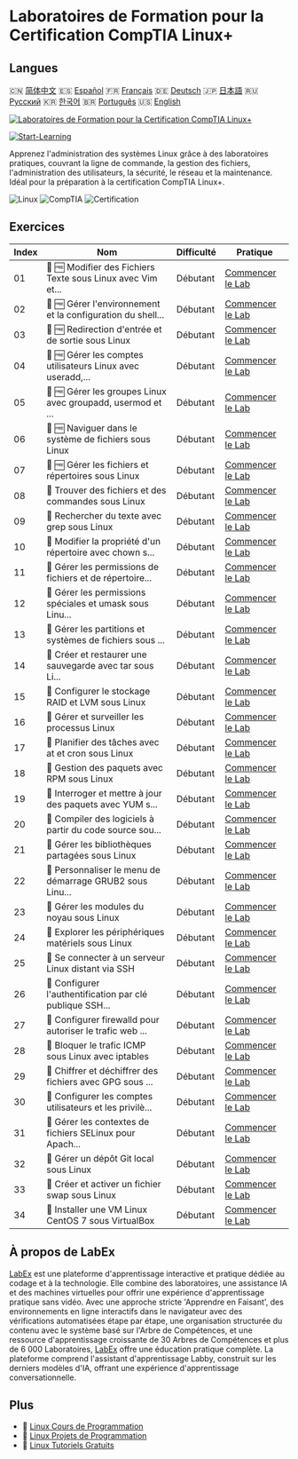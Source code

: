 # Laboratoires de Formation pour la Certification CompTIA Linux+

## Langues

🇨🇳 [简体中文](README_zh.md) 🇪🇸 [Español](README_es.md) 🇫🇷 [Français](README_fr.md) 🇩🇪 [Deutsch](README_de.md) 🇯🇵 [日本語](README_ja.md) 🇷🇺 [Русский](README_ru.md) 🇰🇷 [한국어](README_ko.md) 🇧🇷 [Português](README_pt.md) 🇺🇸 [English](README.md) 

[![Laboratoires de Formation pour la Certification CompTIA Linux+](https://cover-creator.labex.io/comptia-linux-plus-training-labs.png?lang=fr)](https://labex.io/fr/courses/comptia-linux-plus-training-labs)

[![Start-Learning](https://img.shields.io/badge/Start-Learning-whitesmoke?style=for-the-badge)](https://labex.io/fr/courses/comptia-linux-plus-training-labs)

Apprenez l'administration des systèmes Linux grâce à des laboratoires pratiques, couvrant la ligne de commande, la gestion des fichiers, l'administration des utilisateurs, la sécurité, le réseau et la maintenance. Idéal pour la préparation à la certification CompTIA Linux+.

![Linux](https://img.shields.io/badge/Linux-whitesmoke?style=for-the-badge&logo=linux)
![CompTIA](https://img.shields.io/badge/CompTIA-whitesmoke?style=for-the-badge&logo=comptia)
![Certification](https://img.shields.io/badge/Certification-whitesmoke?style=for-the-badge&logo=certification)


## Exercices

|   Index | Nom                                                         | Difficulté   | Pratique                                                                                                                                                                                   |
|---------|-------------------------------------------------------------|--------------|--------------------------------------------------------------------------------------------------------------------------------------------------------------------------------------------|
|      01 | 🧩 🆓 Modifier des Fichiers Texte sous Linux avec Vim et... | Débutant     | <a target='_blank' href='https://labex.io/fr/labs/comptia-edit-text-files-in-linux-with-vim-and-nano-591076?course=comptia-linux-plus-training-labs'>Commencer le Lab</a>                  |
|      02 | 🧩 🆓 Gérer l'environnement et la configuration du shell... | Débutant     | <a target='_blank' href='https://labex.io/fr/labs/comptia-manage-shell-environment-and-configuration-in-linux-590838?course=comptia-linux-plus-training-labs'>Commencer le Lab</a>         |
|      03 | 🧩 🆓 Redirection d'entrée et de sortie sous Linux          | Débutant     | <a target='_blank' href='https://labex.io/fr/labs/comptia-redirecting-input-and-output-in-linux-590840?course=comptia-linux-plus-training-labs'>Commencer le Lab</a>                       |
|      04 | 🧩 🆓 Gérer les comptes utilisateurs Linux avec useradd,... | Débutant     | <a target='_blank' href='https://labex.io/fr/labs/comptia-manage-linux-user-accounts-with-useradd-usermod-and-userdel-590837?course=comptia-linux-plus-training-labs'>Commencer le Lab</a> |
|      05 | 🧩 🆓 Gérer les groupes Linux avec groupadd, usermod et ... | Débutant     | <a target='_blank' href='https://labex.io/fr/labs/comptia-manage-linux-groups-with-groupadd-usermod-and-groupdel-590836?course=comptia-linux-plus-training-labs'>Commencer le Lab</a>      |
|      06 | 🧩 🆓 Naviguer dans le système de fichiers sous Linux       | Débutant     | <a target='_blank' href='https://labex.io/fr/labs/comptia-navigate-the-filesystem-in-linux-590971?course=comptia-linux-plus-training-labs'>Commencer le Lab</a>                            |
|      07 | 🧩 🆓 Gérer les fichiers et répertoires sous Linux          | Débutant     | <a target='_blank' href='https://labex.io/fr/labs/comptia-manage-files-and-directories-in-linux-590835?course=comptia-linux-plus-training-labs'>Commencer le Lab</a>                       |
|      08 | 🧩  Trouver des fichiers et des commandes sous Linux        | Débutant     | <a target='_blank' href='https://labex.io/fr/labs/comptia-find-files-and-commands-in-linux-590834?course=comptia-linux-plus-training-labs'>Commencer le Lab</a>                            |
|      09 | 🧩  Rechercher du texte avec grep sous Linux                | Débutant     | <a target='_blank' href='https://labex.io/fr/labs/comptia-search-text-with-grep-in-linux-590841?course=comptia-linux-plus-training-labs'>Commencer le Lab</a>                              |
|      10 | 🧩  Modifier la propriété d'un répertoire avec chown s...   | Débutant     | <a target='_blank' href='https://labex.io/fr/labs/comptia-modify-directory-ownership-with-chown-in-linux-590847?course=comptia-linux-plus-training-labs'>Commencer le Lab</a>              |
|      11 | 🧩  Gérer les permissions de fichiers et de répertoire...   | Débutant     | <a target='_blank' href='https://labex.io/fr/labs/comptia-manage-file-and-directory-permissions-in-linux-590844?course=comptia-linux-plus-training-labs'>Commencer le Lab</a>              |
|      12 | 🧩  Gérer les permissions spéciales et umask sous Linu...   | Débutant     | <a target='_blank' href='https://labex.io/fr/labs/linux-manage-special-permissions-and-umask-in-linux-590846?course=comptia-linux-plus-training-labs'>Commencer le Lab</a>                 |
|      13 | 🧩  Gérer les partitions et systèmes de fichiers sous ...   | Débutant     | <a target='_blank' href='https://labex.io/fr/labs/comptia-manage-linux-partitions-and-filesystems-590845?course=comptia-linux-plus-training-labs'>Commencer le Lab</a>                     |
|      14 | 🧩  Créer et restaurer une sauvegarde avec tar sous Li...   | Débutant     | <a target='_blank' href='https://labex.io/fr/labs/comptia-create-and-restore-a-backup-with-tar-in-linux-590843?course=comptia-linux-plus-training-labs'>Commencer le Lab</a>               |
|      15 | 🧩  Configurer le stockage RAID et LVM sous Linux           | Débutant     | <a target='_blank' href='https://labex.io/fr/labs/comptia-configure-raid-and-lvm-storage-in-linux-590842?course=comptia-linux-plus-training-labs'>Commencer le Lab</a>                     |
|      16 | 🧩  Gérer et surveiller les processus Linux                 | Débutant     | <a target='_blank' href='https://labex.io/fr/labs/comptia-manage-and-monitor-linux-processes-590864?course=comptia-linux-plus-training-labs'>Commencer le Lab</a>                          |
|      17 | 🧩  Planifier des tâches avec at et cron sous Linux         | Débutant     | <a target='_blank' href='https://labex.io/fr/labs/comptia-schedule-tasks-with-at-and-cron-in-linux-590870?course=comptia-linux-plus-training-labs'>Commencer le Lab</a>                    |
|      18 | 🧩  Gestion des paquets avec RPM sous Linux                 | Débutant     | <a target='_blank' href='https://labex.io/fr/labs/rhel-managing-packages-with-rpm-in-linux-590868?course=comptia-linux-plus-training-labs'>Commencer le Lab</a>                            |
|      19 | 🧩  Interroger et mettre à jour des paquets avec YUM s...   | Débutant     | <a target='_blank' href='https://labex.io/fr/labs/rhel-query-and-update-packages-with-yum-in-linux-590869?course=comptia-linux-plus-training-labs'>Commencer le Lab</a>                    |
|      20 | 🧩  Compiler des logiciels à partir du code source sou...   | Débutant     | <a target='_blank' href='https://labex.io/fr/labs/comptia-build-software-from-source-code-in-linux-590853?course=comptia-linux-plus-training-labs'>Commencer le Lab</a>                    |
|      21 | 🧩  Gérer les bibliothèques partagées sous Linux            | Débutant     | <a target='_blank' href='https://labex.io/fr/labs/comptia-manage-shared-libraries-in-linux-590867?course=comptia-linux-plus-training-labs'>Commencer le Lab</a>                            |
|      22 | 🧩  Personnaliser le menu de démarrage GRUB2 sous Linu...   | Débutant     | <a target='_blank' href='https://labex.io/fr/labs/comptia-customize-the-grub2-boot-menu-in-linux-590859?course=comptia-linux-plus-training-labs'>Commencer le Lab</a>                      |
|      23 | 🧩  Gérer les modules du noyau sous Linux                   | Débutant     | <a target='_blank' href='https://labex.io/fr/labs/comptia-manage-kernel-modules-in-linux-590865?course=comptia-linux-plus-training-labs'>Commencer le Lab</a>                              |
|      24 | 🧩  Explorer les périphériques matériels sous Linux         | Débutant     | <a target='_blank' href='https://labex.io/fr/labs/comptia-explore-hardware-devices-in-linux-590861?course=comptia-linux-plus-training-labs'>Commencer le Lab</a>                           |
|      25 | 🧩  Se connecter à un serveur Linux distant via SSH         | Débutant     | <a target='_blank' href='https://labex.io/fr/labs/linux-connect-to-a-remote-linux-server-using-ssh-590857?course=comptia-linux-plus-training-labs'>Commencer le Lab</a>                    |
|      26 | 🧩  Configurer l'authentification par clé publique SSH...   | Débutant     | <a target='_blank' href='https://labex.io/fr/labs/comptia-configure-ssh-public-key-authentication-in-linux-590855?course=comptia-linux-plus-training-labs'>Commencer le Lab</a>            |
|      27 | 🧩  Configurer firewalld pour autoriser le trafic web ...   | Débutant     | <a target='_blank' href='https://labex.io/fr/labs/comptia-configure-firewalld-to-allow-web-traffic-in-linux-590854?course=comptia-linux-plus-training-labs'>Commencer le Lab</a>           |
|      28 | 🧩  Bloquer le trafic ICMP sous Linux avec iptables         | Débutant     | <a target='_blank' href='https://labex.io/fr/labs/comptia-block-icmp-traffic-in-linux-using-iptables-590852?course=comptia-linux-plus-training-labs'>Commencer le Lab</a>                  |
|      29 | 🧩  Chiffrer et déchiffrer des fichiers avec GPG sous ...   | Débutant     | <a target='_blank' href='https://labex.io/fr/labs/comptia-encrypt-and-decrypt-files-with-gpg-in-linux-590860?course=comptia-linux-plus-training-labs'>Commencer le Lab</a>                 |
|      30 | 🧩  Configurer les comptes utilisateurs et les privilè...   | Débutant     | <a target='_blank' href='https://labex.io/fr/labs/comptia-configure-user-accounts-and-sudo-privileges-in-linux-590856?course=comptia-linux-plus-training-labs'>Commencer le Lab</a>        |
|      31 | 🧩  Gérer les contextes de fichiers SELinux pour Apach...   | Débutant     | <a target='_blank' href='https://labex.io/fr/labs/comptia-manage-selinux-file-contexts-for-apache-in-linux-590866?course=comptia-linux-plus-training-labs'>Commencer le Lab</a>            |
|      32 | 🧩  Gérer un dépôt Git local sous Linux                     | Débutant     | <a target='_blank' href='https://labex.io/fr/labs/comptia-manage-a-local-git-repository-in-linux-590863?course=comptia-linux-plus-training-labs'>Commencer le Lab</a>                      |
|      33 | 🧩  Créer et activer un fichier swap sous Linux             | Débutant     | <a target='_blank' href='https://labex.io/fr/labs/comptia-create-and-activate-a-swap-file-in-linux-590858?course=comptia-linux-plus-training-labs'>Commencer le Lab</a>                    |
|      34 | 🧩  Installer une VM Linux CentOS 7 sous VirtualBox         | Débutant     | <a target='_blank' href='https://labex.io/fr/labs/comptia-install-a-centos-7-linux-vm-in-virtualbox-590862?course=comptia-linux-plus-training-labs'>Commencer le Lab</a>                   |

## À propos de LabEx

[LabEx](https://labex.io) est une plateforme d'apprentissage interactive et pratique dédiée au codage et à la technologie. Elle combine des laboratoires, une assistance IA et des machines virtuelles pour offrir une expérience d'apprentissage pratique sans vidéo. Avec une approche stricte 'Apprendre en Faisant', des environnements en ligne interactifs dans le navigateur avec des vérifications automatisées étape par étape, une organisation structurée du contenu avec le système basé sur l'Arbre de Compétences, et une ressource d'apprentissage croissante de 30 Arbres de Compétences et plus de 6 000 Laboratoires, [LabEx](https://labex.io) offre une éducation pratique complète. La plateforme comprend l'assistant d'apprentissage Labby, construit sur les derniers modèles d'IA, offrant une expérience d'apprentissage conversationnelle.

## Plus

- 🔗 [Linux Cours de Programmation](https://github.com/labex-labs/awesome-programming-courses)
- 🔗 [Linux Projets de Programmation](https://github.com/labex-labs/awesome-programming-projects)
- 🔗 [Linux Tutoriels Gratuits](https://github.com/labex-labs/linux-free-tutorials)

